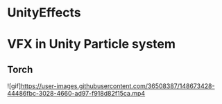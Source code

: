 # UnityEffects
# VFX in Unity Particle system

## Torch
![gif]https://user-images.githubusercontent.com/36508387/148673428-44486fbc-3028-4660-ad97-f918d82f15ca.mp4

